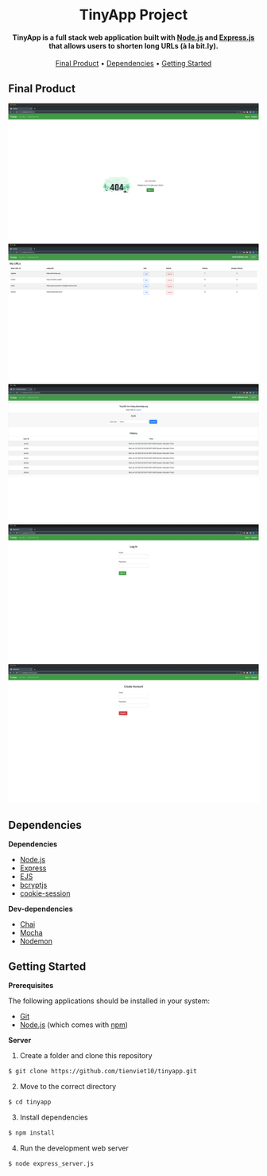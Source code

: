 
<h1 align="center">
  <br>
  TinyApp Project
  <br>
</h1>

<h4 align="center">TinyApp is a full stack web application built with <a href="https://nodejs.org/en/">Node.js</a> and <a href="https://expressjs.com/">Express.js</a> that allows users to shorten long URLs (à la bit.ly).</h4>

<p align="center">
  <a href="#final-product">Final Product</a> •
  <a href="#dependencies">Dependencies</a> •
  <a href="#getting-started">Getting Started</a>
</p>



## Final Product

!["Screenshot of URLs page - Not Login"](https://github.com/tienviet10/tinyapp/blob/main/docs/urls-no-login.png?raw=true)
!["Screenshot of URLs page"](https://github.com/tienviet10/tinyapp/blob/main/docs/urls.png?raw=true)
!["Screenshot of Editting page"](https://github.com/tienviet10/tinyapp/blob/main/docs/edit-short-url.png?raw=true)
!["Screenshot of Login page"](https://github.com/tienviet10/tinyapp/blob/main/docs/login.png?raw=true)
!["Screenshot of Registration page"](https://github.com/tienviet10/tinyapp/blob/main/docs/register-account.png?raw=true)


## Dependencies

**Dependencies**

- [Node.js](https://nodejs.org/en/)
- [Express](https://expressjs.com/)
- [EJS](https://ejs.co/)
- [bcryptjs](https://github.com/kelektiv/node.bcrypt.js#readme)
- [cookie-session](https://github.com/expressjs/cookie-session#readme)

**Dev-dependencies**
- [Chai](https://www.chaijs.com/)
- [Mocha](https://mochajs.org/)
- [Nodemon](https://nodemon.io/)

## Getting Started

**Prerequisites**

The following applications should be installed in your system:
* [Git](https://git-scm.com) 
* [Node.js](https://nodejs.org/en/download/) (which comes with [npm](http://npmjs.com))


**Server**

1. Create a folder and clone this repository

```sh
$ git clone https://github.com/tienviet10/tinyapp.git
```

2. Move to the correct directory

```sh
$ cd tinyapp
```

3. Install dependencies

```sh
$ npm install
```

4. Run the development web server

```sh
$ node express_server.js
```
